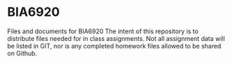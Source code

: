 # BIA6920
Files and documents for BIA6920
The intent of this repository is to distribute files needed for in class assignments.  Not all assignment data will be listed in GIT, nor is any completed homework files allowed to be shared on Github.
